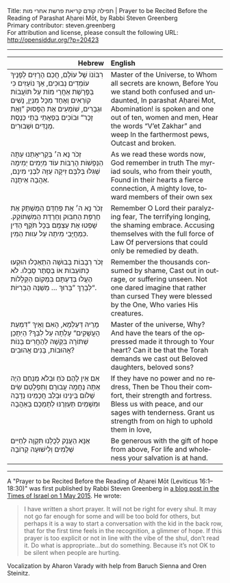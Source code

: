 <html>
<head></head>
<body>
Title: תפילה קודם קריאת פרשת אחרי מות | Prayer to be Recited Before the Reading of Parashat Aḥarei Mōt, by Rabbi Steven Greenberg<br />
Primary contributor: steven.greenberg<br />
For attribution and license, please consult the following URL: <a href="http://opensiddur.org/?p=20423">http://opensiddur.org/?p=20423</a>
<p />
<hr />

<table style="margin-left: auto;margin-right: auto;" class="draggable">
<thead><tr><th id="x" style="text-align: right;">Hebrew</th><th style="text-align: left;">English</th></tr></thead>
<tbody>
<tr><td style="vertical-align:top;" width="46%">
<div class="liturgy" lang="he">
רִבּוֹנוֹ שֶׁל עוֹלָם, חֲכַם הָרָזִים
לְפָנֶיךָ עוֹמְדִים נְבוּכִים, אַךְ נוֹעָזִים
כִּי בְּפָּרָשַׁת אַחֲרֵי מוֹת עַל תּוֹעֲבוֹת קוֹרְאִים
וְאֶחָד מִכָּל מִנְיַן, נָשִׁים וּגְבָרִים,
שׁוֹמְעִים אֶת הַפָּסוּק ”וְאֶת זָכָר“ וּבוֹכִים
בְּפַאֲתֵי בָּתֵי כְּנֶסֶת
מְנֻדִּים וּשְׁבוּרִים.
</span></div></td>
 
<td style="vertical-align:top;" width="53%">
<div class="english" lang="en">
Master of the Universe, to Whom all secrets are known,
Before You we stand both confused and undaunted,
In parashat Aḥarei Mot, Abomination! is spoken
and one out of ten, women and men,
Hear the words “V’et Zakhar” and weep
In the farthermost pews,
Outcast and broken.
</div></td></tr>


<tr><td style="vertical-align:top;" width="46%">
<div class="liturgy" lang="he">
זְכֹר נָא ה׳ בְּקְרִיאָתֵנוּ עַתָּה
הַנְּפָשׁוֹת הָרַבּוֹת עוֹד מִיָּמִים יְמִימָה
שְׁגִּלּוּ בְּלִבָּם זִיקָה עַזָּה
לִבְנֵי מִינָם, אַהֲבָה אֵיתָנָה.
</span></div></td>
 
<td style="vertical-align:top;" width="53%">
<div class="english" lang="en">
As we read these words now, God remember in truth
The myriad souls, who from their youth,
Found in their hearts a fierce connection,
A mighty love, toward members of their own sex
</div></td></tr>


<tr><td style="vertical-align:top;" width="46%">
<div class="liturgy" lang="he">
זְכֹר נָא ה׳ אֶת פַּחְדָּם הַמְּשַׁתֵּק
אֶת חֶרְפַּת הַחִבּוּק וְחֶרְדַּת הַמִּשְׁתּוֹקֵק.
שָׁפְטוּ אֶת עַצְמָם בְּכָל תֹּקֶף הַדִּין
כִּמְחֲיָּבֵי מִיתָה עַל עִווּת הַמִּין.
</span></div></td>
 
<td style="vertical-align:top;" width="53%">
<div class="english" lang="en">
Remember O Lord their paralyzing fear,
The terrifying longing, the shaming embrace.
Accusing themselves with the full force of Law
Of perversions that could only be remedied by death.
</div></td></tr>


<tr><td style="vertical-align:top;" width="46%">
<div class="liturgy" lang="he">
זְכֹר רְבָבוֹת בְּבוּשָׁה הִתְאַכְּלוּ
הוּקְעוּ כְּתוֹעֵבוֹת אוֹ בְּסֵתֶר סָבְלוּ.
לֹא הֶעֱלוּ בְּדַעְתָּם בִּמְקוֹם הַקְּלָלוֹת
לְבָרֵךְ ”בָּרוּךְ … מְשַׁנֶּה הַבְּרִיּוֹת“.
</span></div></td>
 
<td style="vertical-align:top;" width="53%">
<div class="english" lang="en">
Remember the thousands consumed by shame,
Cast out in outrage, or suffering unseen.
Not one dared imagine that rather than cursed
They were blessed by the One, Who varies His creatures.
</div></td></tr>


<tr><td style="vertical-align:top;" width="46%">
<div class="liturgy" lang="he">
מָרֵיהּ דְּעַלְמָא, הָאִם וְאֵיךְ
”דִּמְעַת הָעֲשֻׁקִים“ עָלְתָה עַל לִבְּךָ?
הַיִּתָּכֵן שְׁתּוֹרָה בִּקְּשָׁה לְהַחֲרִים
בָּנוֹת אֲהוּבוֹת, בָּנִים אֲהוּבִים?
</span></div></td>
 
<td style="vertical-align:top;" width="53%">
<div class="english" lang="en">
Master of the universe, Why? And have
the tears of the oppressed made it through to Your heart?
Can it be that the Torah demands we cast out
Beloved daughters, beloved sons?
</div></td></tr>


<tr><td style="vertical-align:top;" width="46%">
<div class="liturgy" lang="he">
אִם אֵין לָהֶם כֹּחַ וּבְלֹא מְנַחֵם
הְיֶה אַתָּה נֶחָמָה עֲבוּרָם וְתִפְלָטֵם
שִׂים שָׁלוֹם בֵּינֵינוּ וּבְלֵב חֲכָמֵינוּ נְדָבָה
וּמִשָׁמַיִם תַּעַזְרֶנּוּ לְתָמְכָם בְּאַהֲבָה
</span></div></td>
 
<td style="vertical-align:top;" width="53%">
<div class="english" lang="en">
If they have no power and no redress,
Then be Thou their comfort, their strength and fortress.
Bless us with peace, and our sages with tenderness.
Grant us strength from on high to uphold them in love,
</div></td></tr>


<tr><td style="vertical-align:top;" width="46%">
<div class="liturgy" lang="he">
אַנָּא הַעֲנֵק לְכֻלָּנוּ תִּקְוָה
לְחַיִּים שְׁלֵמִים וְלִישׁוּעָה קְרוֹבָה
</span></div></td>
 
<td style="vertical-align:top;" width="53%">
<div class="english" lang="en">
Be generous with the gift of hope from above,
For life and wholeness your salvation is at hand.
</div></td></tr>
</tbody></table>

<hr />

A "Prayer to be Recited Before the Reading of Aḥarei Mōt (Leviticus 16:1–18:30)" was first published by Rabbi Steven Greenberg in <a href="http://blogs.timesofisrael.com/silence-is-not-ok-when-torah-is-painful/">a blog post in the Times of Israel on 1 May 2015</a>. He wrote:

<blockquote>I have written a short prayer. It will not be right for every shul. It may not go far enough for some and will be too bold for others, but perhaps it is a way to start a conversation with the kid in the back row, that for the first time feels in the recognition, a glimmer of hope. If this prayer is too explicit or not in line with the vibe of the shul, don’t read it. Do what is appropriate…but do something. Because it’s not OK to be silent when people are hurting.</blockquote>

Vocalization by Aharon Varady with help from Baruch Sienna and Oren Steinitz.
</body>
</html>